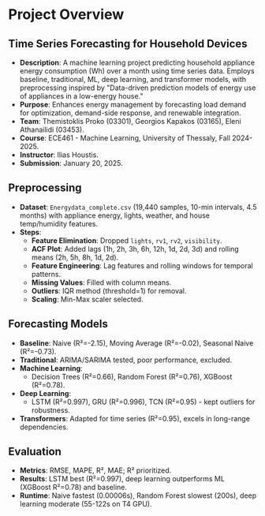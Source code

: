 # Project Overview

## Time Series Forecasting for Household Devices
- **Description**: A machine learning project predicting household appliance energy consumption (Wh) over a month using time series data. Employs baseline, traditional, ML, deep learning, and transformer models, with preprocessing inspired by "Data-driven prediction models of energy use of appliances in a low-energy house."
- **Purpose**: Enhances energy management by forecasting load demand for optimization, demand-side response, and renewable integration.
- **Team**: Themistoklis Proko (03301), Georgios Kapakos (03165), Eleni Athanailidi (03453).
- **Course**: ECE461 - Machine Learning, University of Thessaly, Fall 2024-2025.
- **Instructor**: Ilias Houstis.
- **Submission**: January 20, 2025.

## Preprocessing
- **Dataset**: `Energydata_complete.csv` (19,440 samples, 10-min intervals, 4.5 months) with appliance energy, lights, weather, and house temp/humidity features.
- **Steps**:
  - **Feature Elimination**: Dropped `lights`, `rv1`, `rv2`, `visibility`.
  - **ACF Plot**: Added lags (1h, 2h, 3h, 6h, 12h, 1d, 2d, 3d) and rolling means (2h, 5h, 8h, 1d, 2d).
  - **Feature Engineering**: Lag features and rolling windows for temporal patterns.
  - **Missing Values**: Filled with column means.
  - **Outliers**: IQR method (threshold=1) for removal.
  - **Scaling**: Min-Max scaler selected.

## Forecasting Models
- **Baseline**: Naive (R²=-2.15), Moving Average (R²=-0.02), Seasonal Naive (R²=-0.73).
- **Traditional**: ARIMA/SARIMA tested, poor performance, excluded.
- **Machine Learning**: 
  - Decision Trees (R²=0.66), Random Forest (R²=0.76), XGBoost (R²=0.78).
- **Deep Learning**: 
  - LSTM (R²=0.997), GRU (R²=0.996), TCN (R²=0.95) - kept outliers for robustness.
- **Transformers**: Adapted for time series (R²=0.95), excels in long-range dependencies.

## Evaluation
- **Metrics**: RMSE, MAPE, R², MAE; R² prioritized.
- **Results**: LSTM best (R²=0.997), deep learning outperforms ML (XGBoost R²=0.78) and baseline.
- **Runtime**: Naive fastest (0.00006s), Random Forest slowest (200s), deep learning moderate (55-122s on T4 GPU).
